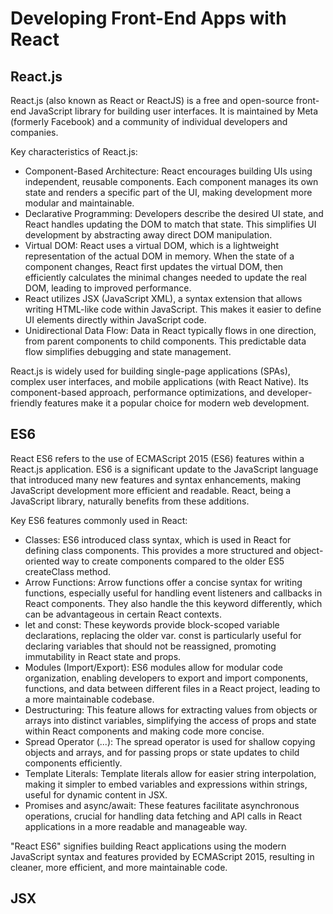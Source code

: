# Developing Front-End Apps with React


## React.js
React.js (also known as React or ReactJS) is a free and open-source front-end JavaScript library for building user interfaces. It is maintained by Meta (formerly Facebook) and a community of individual developers and companies. 

Key characteristics of React.js:
  - Component-Based Architecture: React encourages building UIs using independent, reusable components. Each component manages its own state and renders a specific part of the UI, making development more modular and   maintainable.
  - Declarative Programming: Developers describe the desired UI state, and React handles updating the DOM to match that state. This simplifies UI development by abstracting away direct DOM manipulation.
  - Virtual DOM: React uses a virtual DOM, which is a lightweight representation of the actual DOM in memory. When the state of a component changes, React first updates the virtual DOM, then efficiently calculates the minimal changes needed to update the real DOM, leading to improved performance.
  - React utilizes JSX (JavaScript XML), a syntax extension that allows writing HTML-like code within JavaScript. This makes it easier to define UI elements directly within JavaScript code.
  - Unidirectional Data Flow: Data in React typically flows in one direction, from parent components to child components. This predictable data flow simplifies debugging and state management.

React.js is widely used for building single-page applications (SPAs), complex user interfaces, and mobile applications (with React Native). Its component-based approach, performance optimizations, and developer-friendly features make it a popular choice for modern web development.

## ES6
React ES6 refers to the use of ECMAScript 2015 (ES6) features within a React.js application. ES6 is a significant update to the JavaScript language that introduced many new features and syntax enhancements, making JavaScript development more efficient and readable. React, being a JavaScript library, naturally benefits from these additions.

Key ES6 features commonly used in React:
  - Classes: ES6 introduced class syntax, which is used in React for defining class components. This provides a more structured and object-oriented way to create components compared to the older ES5 createClass method.
  - Arrow Functions: Arrow functions offer a concise syntax for writing functions, especially useful for handling event listeners and callbacks in React components. They also handle the this keyword differently, which can be advantageous in certain React contexts.
  - let and const: These keywords provide block-scoped variable declarations, replacing the older var. const is particularly useful for declaring variables that should not be reassigned, promoting immutability in React state and props.
  - Modules (Import/Export): ES6 modules allow for modular code organization, enabling developers to export and import components, functions, and data between different files in a React project, leading to a more maintainable codebase.
  - Destructuring: This feature allows for extracting values from objects or arrays into distinct variables, simplifying the access of props and state within React components and making code more concise.
  - Spread Operator (...): The spread operator is used for shallow copying objects and arrays, and for passing props or state updates to child components efficiently. 
  - Template Literals: Template literals allow for easier string interpolation, making it simpler to embed variables and expressions within strings, useful for dynamic content in JSX.
  - Promises and async/await: These features facilitate asynchronous operations, crucial for handling data fetching and API calls in React applications in a more readable and manageable way.
    
"React ES6" signifies building React applications using the modern JavaScript syntax and features provided by ECMAScript 2015, resulting in cleaner, more efficient, and more maintainable code.

## JSX









